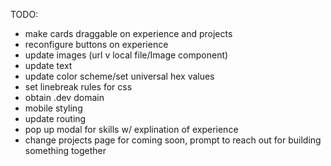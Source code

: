TODO:

- make cards draggable on experience and projects
- reconfigure buttons on experience
- update images (url v local file/Image component)
- update text
- update color scheme/set universal hex values
- set linebreak rules for css
- obtain .dev domain
- mobile styling
- update routing
- pop up modal for skills w/ explination of experience
- change projects page for coming soon, prompt to reach out for building something together

